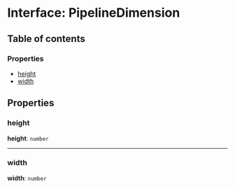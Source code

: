 # Interface: PipelineDimension

## Table of contents

### Properties

* [height](/en/auto-docs/free-layout-editor/interfaces/PipelineDimension.md#height)
* [width](/en/auto-docs/free-layout-editor/interfaces/PipelineDimension.md#width)

## Properties

### height

**height**: `number`

***

### width

**width**: `number`
